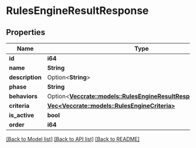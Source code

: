 # RulesEngineResultResponse

## Properties

Name | Type | Description | Notes
------------ | ------------- | ------------- | -------------
**id** | **i64** |  | 
**name** | **String** |  | 
**description** | Option<**String**> |  | [optional]
**phase** | **String** |  | 
**behaviors** | Option<[**Vec<crate::models::RulesEngineResultResponseBehaviors>**](RulesEngineResultResponse_behaviors.md)> |  | [optional]
**criteria** | [**Vec<Vec<crate::models::RulesEngineCriteria>>**](array.md) |  | 
**is_active** | **bool** |  | 
**order** | **i64** |  | 

[[Back to Model list]](../README.md#documentation-for-models) [[Back to API list]](../README.md#documentation-for-api-endpoints) [[Back to README]](../README.md)



